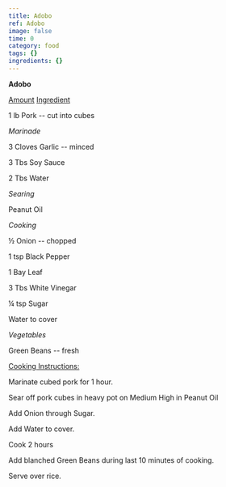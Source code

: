 ```yaml
---
title: Adobo
ref: Adobo
image: false
time: 0
category: food
tags: {}
ingredients: {}
---
```

**Adobo**



[Amount]() [Ingredient]()


1 lb Pork -- cut into cubes


*Marinade*


3 Cloves Garlic -- minced

3 Tbs Soy Sauce

2 Tbs Water


*Searing*


Peanut Oil

*Cooking*


½ Onion -- chopped

1 tsp Black Pepper

1 Bay Leaf

3 Tbs White Vinegar

¼ tsp Sugar


Water to cover


*Vegetables*


Green Beans -- fresh


[Cooking Instructions:]()


Marinate cubed pork for 1 hour.


Sear off pork cubes in heavy pot on Medium High in Peanut Oil


Add Onion through Sugar.

Add Water to cover.


Cook 2 hours


Add blanched Green Beans during last 10 minutes of cooking.


Serve over rice.
